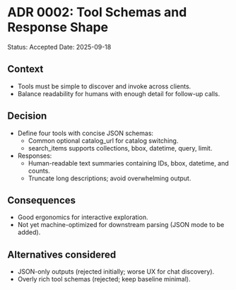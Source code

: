 # ADR 0002: Tool Schemas and Response Shape

Status: Accepted
Date: 2025-09-18

## Context
- Tools must be simple to discover and invoke across clients.
- Balance readability for humans with enough detail for follow-up calls.

## Decision
- Define four tools with concise JSON schemas:
  - Common optional catalog_url for catalog switching.
  - search_items supports collections, bbox, datetime, query, limit.
- Responses:
  - Human-readable text summaries containing IDs, bbox, datetime, and counts.
  - Truncate long descriptions; avoid overwhelming output.

## Consequences
- Good ergonomics for interactive exploration.
- Not yet machine-optimized for downstream parsing (JSON mode to be added).

## Alternatives considered
- JSON-only outputs (rejected initially; worse UX for chat discovery).
- Overly rich tool schemas (rejected; keep baseline minimal).
